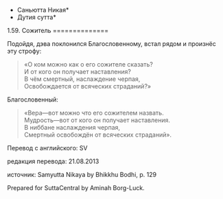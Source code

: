 * Саньютта Никая*
* Дутия сутта*

1\.59\. Сожитель
\=\=\=\=\=\=\=\=\=\=\=\=\=\=

Подойдя, дэва поклонился Благословенному, встал рядом и произнёс эту строфу:

> «О ком можно как о его сожителе сказать?  
> И от кого он получает наставления?  
> В чём смертный, наслаждение черпая,  
> Освобождается от всяческих страданий?»

Благословенный:

> «Вера—вот можно что его сожителем назвать\.  
> Мудрость—вот от кого он получает наставления\.  
> В ниббане наслаждения черпая,  
> Смертный освобождён от всяческих страданий»\.

Перевод с английского: SV

редакция перевода: 21\.08\.2013

источник: Samyutta Nikaya by Bhikkhu Bodhi, p\. 129

Prepared for SuttaCentral by Aminah Borg\-Luck\.